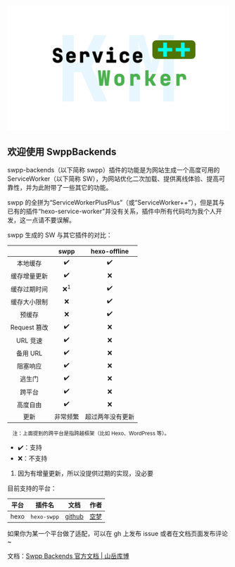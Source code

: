 ![swpp](./swpp.jpg)

## 欢迎使用 SwppBackends

swpp-backends（以下简称 swpp）插件的功能是为网站生成一个高度可用的 ServiceWorker（以下简称 SW），为网站优化二次加载、提供离线体验、提高可靠性，并为此附带了一些其它的功能。

swpp 的全拼为“ServiceWorkerPlusPlus”（或“ServiceWorker++”），但是其与已有的插件“hexo-service-worker”并没有关系，插件中所有代码均为我个人开发，这一点请不要误解。

swpp 生成的 SW 与其它插件的对比：

|            |     swpp      | hexo-offline |
|:----------:|:-------------:|:------------:|
|    本地缓存    |      ✔️       |      ✔️      |
|   缓存增量更新   |      ✔️       |      ❌       |
|   缓存过期时间   | ❌<sup>1</sup> |      ✔️      |
|   缓存大小限制   |       ❌       |      ✔️      |
|    预缓存     |       ❌       |      ✔️      |
| Request 篡改 |      ✔️       |      ❌       |
|   URL 竞速   |      ✔️       |      ❌       |
|   备用 URL   |      ✔️       |      ❌       |
|    阻塞响应    |      ✔️       |      ❌       |
|    逃生门     |      ✔️       |      ❌       |
|    跨平台     |      ✔️       |      ❌       |
|    高度自由    |      ✔️       |      ❌       |
|     更新     |     非常频繁      |   超过两年没有更新   |

<small>&emsp;注：上面提到的跨平台是指跨越框架（比如 Hexo、WordPress 等）。</small>

+ ✔️：支持
+ ❌：不支持

1. 因为有增量更新，所以没提供过期的实现，没必要


目前支持的平台：

|  平台  |     插件名     |                            文档                             |           作者            |
|:----:|:-----------:|:---------------------------------------------------------:|:-----------------------:|
| hexo | `hexo-swpp` | [github](https://github.com/EmptyDreams/hexo-swpp#readme) | [空梦](https://kmar.top/) |

如果你为某一个平台做了适配，可以在 gh 上发布 issue 或者在文档页面发布评论~

文档：[Swpp Backends 官方文档 | 山岳库博](https://kmar.top/posts/b70ec88f/)